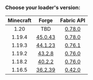 ### Choose your loader's version:

| Minecraft | Forge                                                          | Fabric API                                                          |
| :-------: | :------------------------------------------------------------: | :-----------------------------------------------------------------: |
| 1.20      | TBD                                                            | [0.78.0](https://maven.fabricmc.net/docs/fabric-api-0.78.0+1.20/)   |
| 1.19.4    | [45.0.43](https://ladylexxie.github.io/forge-javadocs/1.19.4/) | [0.78.0](https://maven.fabricmc.net/docs/fabric-api-0.78.0+1.19.4/) |
| 1.19.3    | [44.1.23](https://ladylexxie.github.io/forge-javadocs/1.19.3/) | [0.76.1](https://maven.fabricmc.net/docs/fabric-api-0.76.1+1.19.3/) |
| 1.19.2    | [43.2.8](https://ladylexxie.github.io/forge-javadocs/1.19.2/)  | [0.76.0](https://maven.fabricmc.net/docs/fabric-api-0.76.0+1.19.2/) |
| 1.18.2    | [40.2.2](https://ladylexxie.github.io/forge-javadocs/1.18.2/)  | [0.76.0](https://maven.fabricmc.net/docs/fabric-api-0.76.0+1.18.2/) |
| 1.16.5    | [36.2.39](https://ladylexxie.github.io/forge-javadocs/1.16.5/) | [0.42.0](https://maven.fabricmc.net/docs/fabric-api-0.42.0+1.16/)   |
